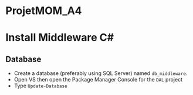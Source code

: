 # ProjetMOM_A4

# Install Middleware C#
## Database
- Create a database (preferably using SQL Server) named `db_middleware`.
- Open VS then open the Package Manager Console for the `DAL` project
- Type `Update-Database`